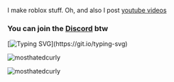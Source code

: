 
I make roblox stuff. Oh, and also I post [youtube videos](https://www.youtube.com/@mosthatedcurly)

<h3 align="left">
  You can join the <a href='https://discord.gg/v9FrA5NUqd'>Discord</a> btw
</h3>

[![Typing SVG](https://readme-typing-svg.herokuapp.com?size=30&lines=Say+BYE+FRON!)](https://git.io/typing-svg)


![mosthatedcurly](https://github-readme-stats.vercel.app/api?username=mosthatedcurly&show_icons=true&theme=tokyonight&hide=["issues"])

![mosthatedcurly](https://github-readme-stats.vercel.app/api/top-langs?username=mosthatedcurly&show_icons=true&theme=tokyonight&layout=compact)
